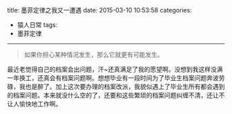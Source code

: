 title: 墨菲定律之我又一遭遇
date: 2015-03-10 10:53:58
categories:
- 猿人日常
tags:
- 墨菲定律
---

>如果你担心某种情况发生，那么它就更有可能发生。

最近老觉得自己的档案会出问题，汗~还真满足了我的愿望啊。没想到我这样没满一年换工，还真会有档案问题啊。想想毕业有一段时间为了毕业生档案问题奔波劳碌，我也是醉了。加上这次要办理的档案改派，我貌似遇上了毕业生所有都会遇到的档案问题。本来就没什么空的了，还要和这些繁琐的档案问题纠缠不清，还让不让人愉快地工作啊。
